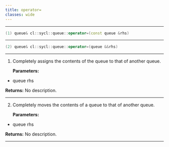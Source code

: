 ```yaml
---
title: operator=
classes: wide
---
```



---

```cpp
(1) queue& cl::sycl::queue::operator=(const queue &rhs)
```

---

```cpp
(2) queue& cl::sycl::queue::operator=(queue &&rhs)
```

---

1. Completely assigns the contents of the queue to that of another queue. 

   **Parameters:**

  * queue rhs

   

   **Returns:** No description.

---

2. Completely moves the contents of a queue to that of another queue. 

   **Parameters:**

  * queue rhs

   

   **Returns:** No description.

---

